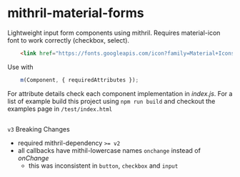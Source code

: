 # mithril-material-forms

Lightweight input form components using mithril. Requires material-icon font to work correctly (checkbox, select). 

```html
    <link href="https://fonts.googleapis.com/icon?family=Material+Icons" rel="stylesheet">
```

Use with

```js
    m(Component, { requiredAttributes });
```

For attribute details check each component implementation in _index.js_. For a list of example build this project using
`npm run build` and checkout the examples page in `/test/index.html`


## 

`v3` Breaking Changes

- required mithril-dependency `>= v2`
- all callbacks have mithil-lowercase names `onchange` instead of _onChange_
    - this was inconsistent in `button`, `checkbox` and `input`
